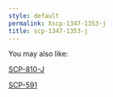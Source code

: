 ```yaml
---
style: default
permalink: Xscp-1347-1353-j
title: scp-1347-1353-j
---
```

You may also like:

[SCP-810-J](http://scp-wiki.net/scp-810-j)

[SCP-591](http://scp-wiki.net/scp-591)

